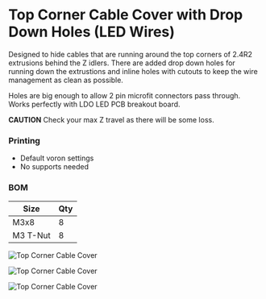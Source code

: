 # Top Corner Cable Cover with Drop Down Holes (LED Wires)
Designed to hide cables that are running around the top corners of 2.4R2 extrusions behind the Z idlers. There are added drop down holes for running down the extrustions and inline holes with cutouts to keep the wire management as clean as possible.

Holes are big enough to allow 2 pin microfit connectors pass through. Works perfectly with LDO LED PCB breakout board.

**CAUTION**
Check your max Z travel as there will be some loss.

### Printing
  * Default voron settings
  * No supports needed

### BOM

Size | Qty
--- | ---
M3x8 | 8
M3 T-Nut | 8

![Top Corner Cable Cover](Images/top_corner_cable_cover_with_drop_holes_front.JPG)

![Top Corner Cable Cover](Images/top_corner_cable_cover_with_drop_holes_bottom.JPG)

![Top Corner Cable Cover](Images/top_corner_cable_cover_with_drop_holes_installed.JPG)
